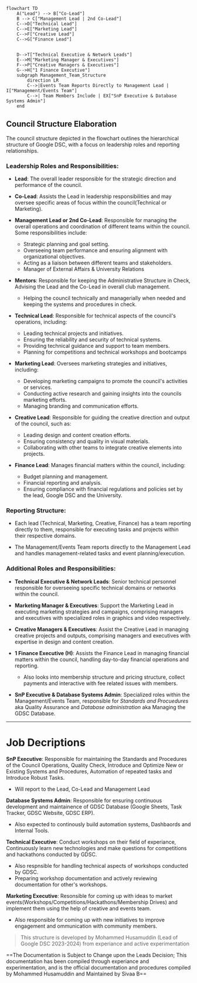 ```mermaid
flowchart TD
    A("Lead") --> B["Co-Lead"]
    B --> C["Management Lead | 2nd Co-Lead"]
    C-->D["Technical Lead"]
    C-->E["Marketing Lead"]
    C-->F["Creative Lead"]
    C-->G["Finance Lead"]
    

    D-->T["Technical Executive & Network Leads"] 
    E-->M["Marketing Manager & Executives"]
    F-->P["Creative Managers & Executives"]
    G-->H["1 Finance Executive"]
    subgraph Management_Team_Structure
        direction LR
        C-->|Events Team Reports Directly to Management Lead | I["Management/Events Team"]
        C-->| Team Members Include | EX["SnP Executive & Database Systems Admin"]
    end
```

## Council Structure Elaboration

The council structure depicted in the flowchart outlines the hierarchical structure of Google DSC, with a focus on leadership roles and reporting relationships. 

### Leadership Roles and Responsibilities:

- **Lead**: The overall leader responsible for the strategic direction and performance of the council.

- **Co-Lead**: Assists the Lead in leadership responsibilities and may oversee specific areas of focus within the council(Technical or Marketing).

- **Management Lead or 2nd Co-Lead**: Responsible for managing the overall operations and coordination of different teams within the council. Some responsibilities include:
  - Strategic planning and goal setting.
  - Overseeing team performance and ensuring alignment with organizational objectives.
  - Acting as a liaison between different teams and stakeholders.
  - Manager of External Affairs & University Relations

- **Mentors**: Responsible for keeping the Administrative Structure in Check, Advising the Lead and the Co-Lead in overall club management.
  - Helping the council technically and managerially when needed and keeping the systems and procedures in check.

- **Technical Lead**: Responsible for technical aspects of the council's operations, including:
  - Leading technical projects and initiatives.
  - Ensuring the reliability and security of technical systems.
  - Providing technical guidance and support to team members.
  - Planning for competitions and technical workshops and bootcamps

- **Marketing Lead**: Oversees marketing strategies and initiatives, including:
  - Developing marketing campaigns to promote the council's activities or services.
  - Conducting active research and gaining insights into the councils marketing efforts.
  - Managing branding and communication efforts.

- **Creative Lead**: Responsible for guiding the creative direction and output of the council, such as:
  - Leading design and content creation efforts.
  - Ensuring consistency and quality in visual materials.
  - Collaborating with other teams to integrate creative elements into projects.

- **Finance Lead**: Manages financial matters within the council, including:
  - Budget planning and management.
  - Financial reporting and analysis.
  - Ensuring compliance with financial regulations and policies set by the lead, Google DSC and the University.

### Reporting Structure:

- Each lead (Technical, Marketing, Creative, Finance) has a team reporting directly to them, responsible for executing tasks and projects within their respective domains.

- The Management/Events Team reports directly to the Management Lead and handles management-related tasks and event planning/execution.

### Additional Roles and Responsibilities:

- **Technical Executive & Network Leads**: Senior technical personnel responsible for overseeing specific technical domains or networks within the council.

- **Marketing Manager & Executives**: Support the Marketing Lead in executing marketing strategies and campaigns, comprising managers and executives with specialized roles in graphics and video respectively.

- **Creative Managers & Executives**: Assist the Creative Lead in managing creative projects and outputs, comprising managers and executives with expertise in design and content creation.

- **1 Finance Executive (H)**: Assists the Finance Lead in managing financial matters within the council, handling day-to-day financial operations and reporting.
  - Also looks into membership structure and pricing structure, collect payments and interactive with fee related issues with members.

- **SnP Executive & Database Systems Admin**: Specialized roles within the Management/Events Team, responsible for _Standards and Procuedures_ aka Quality Assurance and _Database administration_ aka Managing the GDSC Database.

---

# Job Decriptions

**SnP Executive**: Responsible for maintaining the Standards and Procedures of the Council Operations, Quality Check, Introduce and Optimize New or Existing Systems and Procedures, Automation of repeated tasks and Introduce Robust Tasks.

- Will report to the Lead, Co-Lead and Management Lead

**Database Systems Admin**: Responsible for ensuring continuous development and maintainence of GDSC Database (Google Sheets, Task Tracker, GDSC Website, GDSC ERP).

- Also expected to continously build automation systems, Dashbaords and Internal Tools.

**Technical Executive**: Conduct workshops on their field of experiance, Continuously learn new technologies and make questions for competitions and hackathons conducted by GDSC.

- Also respnsible for handling technical aspects of workshops conducted by GDSC.
- Preparing workshop documentation and actively reviewing documentation for other's workshops.

**Marketing Executive**: Resonsible for coming up with ideas to market events(Workshops/Competitions/Hackathons/Membership Drives) and implement them using the help of creative and events team.
- Also responsible for coming up with new initiatives to improve engagement and ommunication with community members.

> This structure is developed by Mohammed Husamuddin (Lead of Google DSC 2023-2024) from experiance and active experimentation

  ==The Documentation is Subject to Change upon the Leads Decision; This documentation has been compiled through experiance and experimentation, and is the official documentation and procedures compiled by Mohammed Husamuddin and Maintained by Sivaa B==

